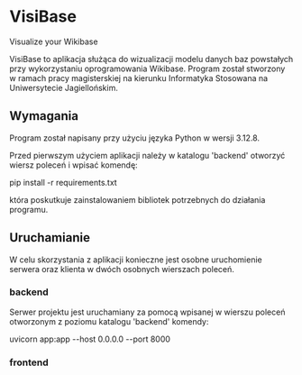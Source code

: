 # VisiBase
Visualize your Wikibase

VisiBase to aplikacja służąca do wizualizacji modelu danych baz powstałych przy wykorzystaniu oprogramowania Wikibase. Program został stworzony w ramach pracy magisterskiej na kierunku Informatyka Stosowana na Uniwersytecie Jagiellońskim. 

## Wymagania

Program został napisany przy użyciu języka Python w wersji 3.12.8. 

Przed pierwszym użyciem aplikacji należy w katalogu 'backend' otworzyć wiersz poleceń i wpisać komendę: 

pip install -r requirements.txt 

która poskutkuje zainstalowaniem bibliotek potrzebnych do działania programu.



## Uruchamianie

W celu skorzystania z aplikacji konieczne jest osobne uruchomienie serwera oraz klienta w dwóch osobnych wierszach poleceń.

### backend

Serwer projektu jest uruchamiany za pomocą wpisanej w wierszu poleceń otworzonym z poziomu katalogu 'backend' komendy: 

uvicorn app:app --host 0.0.0.0 --port 8000

### frontend



